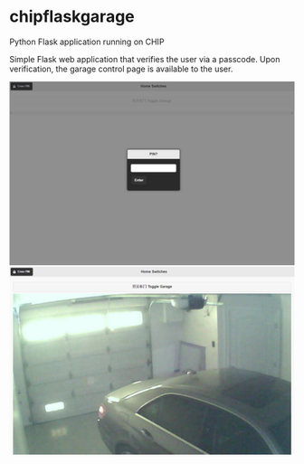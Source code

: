 # chipflaskgarage
Python Flask application running on CHIP

Simple Flask web application that verifies the user via a passcode.  Upon verification, the garage control page is available to the user.

<img src="prompt.png" /><br />
<img src="inside.png" />
